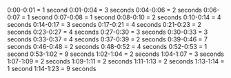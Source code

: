 0:00-0:01 = 1 second
0:01-0:04 = 3 seconds
0:04-0:06 = 2 seconds
0:06-0:07 = 1 second
0:07-0:08 = 1 second
0:08-0:10 = 2 seconds
0:10-0:14 = 4 seconds
0:14-0:17 = 3 seconds
0:17-0:21 = 4 seconds
0:21-0:23 = 2 seconds
0:23-0:27 = 4 seconds
0:27-0:30 = 3 seconds
0:30-0:33 = 3 seconds
0:33-0:37 = 4 seconds
0:37-0:39 = 2 seconds
0:39-0:46 = 7 seconds
0:46-0:48 = 2 seconds
0:48-0:52 = 4 seconds
0:52-0:53 = 1 second
0:53-1:02 = 9 seconds
1:02-1:04 = 2 seconds
1:04-1:07 = 3 seconds
1:07-1:09 = 2 seconds
1:09-1:11 = 2 seconds
1:11-1:13 = 2 seconds
1:13-1:14 = 1 second
1:14-1:23 = 9 seconds